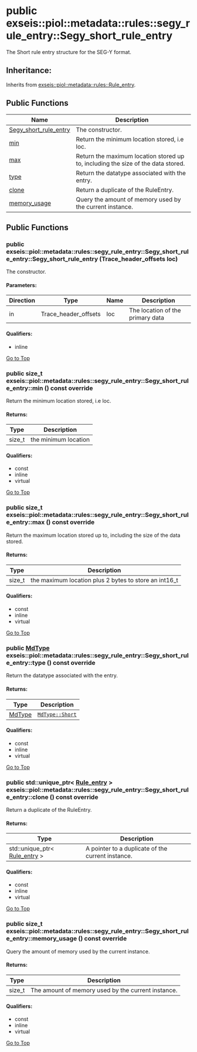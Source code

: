 # <a name='exseis-piol-metadata-rules-segy_rule_entry-Segy_short_rule_entry' /> public exseis::piol::metadata::rules::segy_rule_entry::Segy_short_rule_entry

The Short rule entry structure for the SEG-Y format. 




## Inheritance:
Inherits from [exseis::piol::metadata::rules::Rule_entry][exseis-piol-metadata-rules-Rule_entry].

## Public Functions
| Name | Description | 
| ---- | ---- |
| [Segy_short_rule_entry](#exseis-piol-metadata-rules-segy_rule_entry-Segy_short_rule_entry-Segy_short_rule_entry) | The constructor.  |
| [min](#exseis-piol-metadata-rules-segy_rule_entry-Segy_short_rule_entry-min) | Return the minimum location stored, i.e loc.  |
| [max](#exseis-piol-metadata-rules-segy_rule_entry-Segy_short_rule_entry-max) | Return the maximum location stored up to, including the size of the data stored.  |
| [type](#exseis-piol-metadata-rules-segy_rule_entry-Segy_short_rule_entry-type) | Return the datatype associated with the entry.  |
| [clone](#exseis-piol-metadata-rules-segy_rule_entry-Segy_short_rule_entry-clone) | Return a duplicate of the RuleEntry.  |
| [memory_usage](#exseis-piol-metadata-rules-segy_rule_entry-Segy_short_rule_entry-memory_usage) | Query the amount of memory used by the current instance.  |



## Public Functions
### <a name='exseis-piol-metadata-rules-segy_rule_entry-Segy_short_rule_entry-Segy_short_rule_entry' /> public  exseis::piol::metadata::rules::segy_rule_entry::Segy_short_rule_entry::Segy_short_rule_entry (Trace_header_offsets loc)

The constructor. 




#### Parameters: 
| Direction | Type | Name | Description | 
| ---- | ---- | ---- | ---- |
| in | Trace_header_offsets | loc | The location of the primary data  |












#### Qualifiers: 
* inline


[Go to Top](#exseis-piol-metadata-rules-segy_rule_entry-Segy_short_rule_entry)

### <a name='exseis-piol-metadata-rules-segy_rule_entry-Segy_short_rule_entry-min' /> public size_t exseis::piol::metadata::rules::segy_rule_entry::Segy_short_rule_entry::min () const override

Return the minimum location stored, i.e loc. 




#### Returns: 
| Type | Description | 
| ---- | ---- |
| size_t | the minimum location  |












#### Qualifiers: 
* const
* inline
* virtual


[Go to Top](#exseis-piol-metadata-rules-segy_rule_entry-Segy_short_rule_entry)

### <a name='exseis-piol-metadata-rules-segy_rule_entry-Segy_short_rule_entry-max' /> public size_t exseis::piol::metadata::rules::segy_rule_entry::Segy_short_rule_entry::max () const override

Return the maximum location stored up to, including the size of the data stored. 




#### Returns: 
| Type | Description | 
| ---- | ---- |
| size_t | the maximum location plus 2 bytes to store an int16_t  |












#### Qualifiers: 
* const
* inline
* virtual


[Go to Top](#exseis-piol-metadata-rules-segy_rule_entry-Segy_short_rule_entry)

### <a name='exseis-piol-metadata-rules-segy_rule_entry-Segy_short_rule_entry-type' /> public [MdType][exseis-piol-metadata-rules-Rule_entry-MdType] exseis::piol::metadata::rules::segy_rule_entry::Segy_short_rule_entry::type () const override

Return the datatype associated with the entry. 




#### Returns: 
| Type | Description | 
| ---- | ---- |
| [MdType][exseis-piol-metadata-rules-Rule_entry-MdType] | [`MdType::Short`][exseis-piol-metadata-rules-Rule_entry-Short]  |












#### Qualifiers: 
* const
* inline
* virtual


[Go to Top](#exseis-piol-metadata-rules-segy_rule_entry-Segy_short_rule_entry)

### <a name='exseis-piol-metadata-rules-segy_rule_entry-Segy_short_rule_entry-clone' /> public std::unique_ptr< [Rule_entry][exseis-piol-metadata-rules-Rule_entry] > exseis::piol::metadata::rules::segy_rule_entry::Segy_short_rule_entry::clone () const override

Return a duplicate of the RuleEntry. 




#### Returns: 
| Type | Description | 
| ---- | ---- |
| std::unique_ptr< [Rule_entry][exseis-piol-metadata-rules-Rule_entry] > | A pointer to a duplicate of the current instance.  |












#### Qualifiers: 
* const
* inline
* virtual


[Go to Top](#exseis-piol-metadata-rules-segy_rule_entry-Segy_short_rule_entry)

### <a name='exseis-piol-metadata-rules-segy_rule_entry-Segy_short_rule_entry-memory_usage' /> public size_t exseis::piol::metadata::rules::segy_rule_entry::Segy_short_rule_entry::memory_usage () const override

Query the amount of memory used by the current instance. 




#### Returns: 
| Type | Description | 
| ---- | ---- |
| size_t | The amount of memory used by the current instance.  |












#### Qualifiers: 
* const
* inline
* virtual


[Go to Top](#exseis-piol-metadata-rules-segy_rule_entry-Segy_short_rule_entry)

[exseis-piol-metadata-rules-Rule_entry]:./../Rule_entry.md
[exseis-piol-metadata-rules-Rule_entry-MdType]:./../Rule_entry.md#exseis-piol-metadata-rules-Rule_entry-MdType
[exseis-piol-metadata-rules-Rule_entry-Short]:./../Rule_entry.md#exseis-piol-metadata-rules-Rule_entry-MdType
